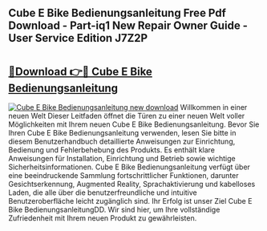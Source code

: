 ## Cube E Bike Bedienungsanleitung Free Pdf Download - Part-iq1 New Repair Owner Guide - User Service Edition J7Z2P

# <h2><a href="http://df0pe54.blite.top/?on=Cube+E+Bike+Bedienungsanleitung">🔗Download 👉🔴 Cube E Bike Bedienungsanleitung</a></h2>

[![Cube E Bike Bedienungsanleitung new download](https://i.imgur.com/lujVjoI.png)](http://df0pe54.blite.top/?on=Cube+E+Bike+Bedienungsanleitung)
Willkommen in einer neuen Welt Dieser Leitfaden öffnet die Türen zu einer neuen Welt voller Möglichkeiten mit Ihrem neuen Cube E Bike Bedienungsanleitung. Bevor Sie Ihren Cube E Bike Bedienungsanleitung verwenden, lesen Sie bitte in diesem Benutzerhandbuch detaillierte Anweisungen zur Einrichtung, Bedienung und Fehlerbehebung des Produkts. Es enthält klare Anweisungen für Installation, Einrichtung und Betrieb sowie wichtige Sicherheitsinformationen. Cube E Bike Bedienungsanleitung verfügt über eine beeindruckende Sammlung fortschrittlicher Funktionen, darunter Gesichtserkennung, Augmented Reality, Sprachaktivierung und kabelloses Laden, die alle über die benutzerfreundliche und intuitive Benutzeroberfläche leicht zugänglich sind. Ihr Erfolg ist unser Ziel Cube E Bike BedienungsanleitungDD. Wir sind hier, um Ihre vollständige Zufriedenheit mit Ihrem neuen Produkt zu gewährleisten.
